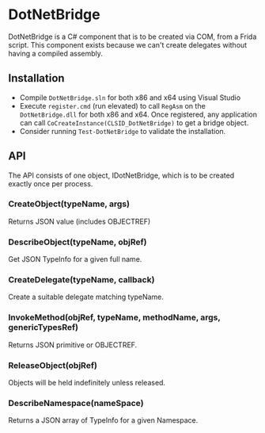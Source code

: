 # DotNetBridge

DotNetBridge is a C# component that is to be created via COM, from a Frida script.  This component exists because we can't create delegates without having a compiled assembly.

## Installation

- Compile `DotNetBridge.sln` for both x86 and x64 using Visual Studio
- Execute `register.cmd` (run elevated) to call `RegAsm` on the `DotNetBridge.dll` for both x86 and x64.  Once registered, any application can call `CoCreateInstance(CLSID_DotNetBridge)` to get a bridge object.
- Consider running `Test-DotNetBridge` to validate the installation.

## API

The API consists of one object, IDotNetBridge, which is to be created exactly once per process.

### CreateObject(typeName, args)
Returns JSON value (includes OBJECTREF)

### DescribeObject(typeName, objRef)
Get JSON TypeInfo for a given full name.

### CreateDelegate(typeName, callback)
Create a suitable delegate matching typeName.

### InvokeMethod(objRef, typeName, methodName, args, genericTypesRef)
Returns JSON primitive or OBJECTREF.

### ReleaseObject(objRef)
Objects will be held indefinitely unless released.

### DescribeNamespace(nameSpace)
Returns a JSON array of TypeInfo for a given Namespace.